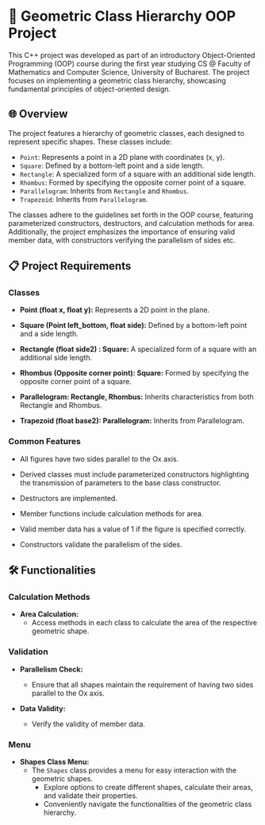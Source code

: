 # 📐 Geometric Class Hierarchy OOP Project

This C++ project was developed as part of an introductory Object-Oriented Programming (OOP) course during the first year studying CS @ Faculty of Mathematics and Computer Science, University of Bucharest. The project focuses on implementing a geometric class hierarchy, showcasing fundamental principles of object-oriented design.

## 🌐 Overview

The project features a hierarchy of geometric classes, each designed to represent specific shapes. These classes include:

- `Point`: Represents a point in a 2D plane with coordinates (x, y).
- `Square`: Defined by a bottom-left point and a side length.
- `Rectangle`: A specialized form of a square with an additional side length.
- `Rhombus`: Formed by specifying the opposite corner point of a square.
- `Parallelogram`: Inherits from `Rectangle` and `Rhombus`.
- `Trapezoid`: Inherits from `Parallelogram`.

The classes adhere to the guidelines set forth in the OOP course, featuring parameterized constructors, destructors, and calculation methods for area. Additionally, the project emphasizes the importance of ensuring valid member data, with constructors verifying the parallelism of sides etc.

## 📋 Project Requirements

### Classes

- **Point (float x, float y):** Represents a 2D point in the plane.

- **Square (Point left_bottom, float side):** Defined by a bottom-left point and a side length.

- **Rectangle (float side2) : Square:** A specialized form of a square with an additional side length.

- **Rhombus (Opposite corner point): Square:** Formed by specifying the opposite corner point of a square.

- **Parallelogram: Rectangle, Rhombus:** Inherits characteristics from both Rectangle and Rhombus.

- **Trapezoid (float base2): Parallelogram:** Inherits from Parallelogram.

### Common Features

- All figures have two sides parallel to the Ox axis.

- Derived classes must include parameterized constructors highlighting the transmission of parameters to the base class constructor.

- Destructors are implemented.

- Member functions include calculation methods for area.

- Valid member data has a value of 1 if the figure is specified correctly.

- Constructors validate the parallelism of the sides.

## 🛠️ Functionalities 

### Calculation Methods

- **Area Calculation:**
  - Access methods in each class to calculate the area of the respective geometric shape.

### Validation

- **Parallelism Check:**
  - Ensure that all shapes maintain the requirement of having two sides parallel to the Ox axis.

- **Data Validity:**
  - Verify the validity of member data. 
 
### Menu

- **Shapes Class Menu:**
  - The `Shapes` class provides a menu for easy interaction with the geometric shapes.
    - Explore options to create different shapes, calculate their areas, and validate their properties.
    - Conveniently navigate the functionalities of the geometric class hierarchy.
